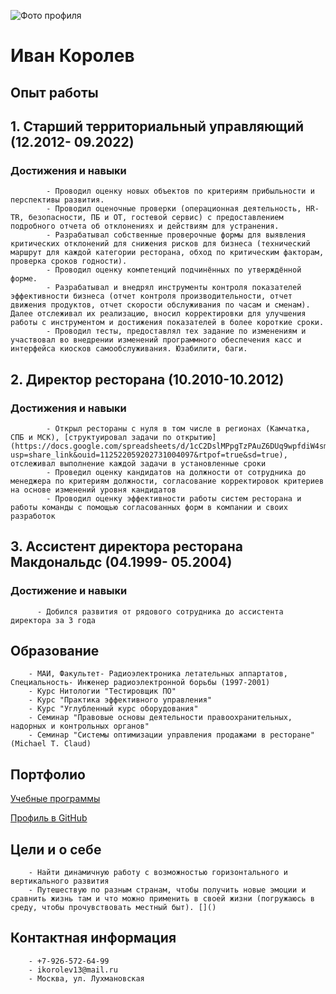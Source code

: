 ![Фото профиля](https://drive.google.com/file/d/1z_v2P-HnDcuFy31ww6oGg4JMLRxQ0Eu2/view?usp=sharing)
# Иван Королев

## Опыт работы

## 1. Старший территориальный управляющий (12.2012- 09.2022)
   ### Достижения и навыки
            - Проводил оценку новых объектов по критериям прибыльности и перспективы развития.
            - Проводил оценочные проверки (операционная деятельность, HR-TR, безопасности, ПБ и ОТ, гостевой сервис) с предоставлением подробного отчета об отклонениях и действиям для устранения.
            - Разрабатывал собственные проверочные формы для выявления критических отклонений для снижения рисков для бизнеса (технический маршрут для каждой категории ресторана, обход по критическим факторам, проверка сроков годности).
            - Проводил оценку компетенций подчинённых по утверждённой форме.
            - Разрабатывал и внедрял инструменты контроля показателей эффективности бизнеса (отчет контроля производительности, отчет движения продуктов, отчет скорости обслуживания по часам и сменам). Далее отслеживал их реализацию, вносил корректировки для улучшения работы с инструментом и достижения показателей в более короткие сроки.
            - Проводил тесты, предоставлял тех задание по изменениям и участвовал во внедрении изменений программного обеспечения касс и интерфейса киосков самообслуживания. Юзабилити, баги.
## 2. Директор ресторана (10.2010-10.2012)
   ### Достижения и навыки
            - Открыл рестораны с нуля в том числе в регионах (Камчатка, СПБ и МСК), [структуировал задачи по открытию](https://docs.google.com/spreadsheets/d/1cC2DslMPpgTzPAuZ6DUq9wpfdiW4smjw/edit?usp=share_link&ouid=112522059202731004097&rtpof=true&sd=true), отслеживал выполнение каждой задачи в установленные сроки
            - Проведил оценку кандидатов на должности от сотрудника до менеджера по критериям должности, согласование корректировок критериев на основе изменений уровня кандидатов
            - Проводил оценку эффективности работы систем ресторана и работы команды с помощью согласованных форм в компании и своих разработок
## 3. Ассистент директора ресторана Макдональдс (04.1999- 05.2004)
   ### Достижение и навыки
          - Добился развития от рядового сотрудника до ассистента директора за 3 года

## Образование
        - МАИ, Факультет- Радиоэлектроника летательных аппартатов, Специальность- Инженер радиоэлектронной борьбы (1997-2001)
        - Курс Нитологии "Тестировщик ПО"
        - Курс "Практика эффективного управления"
        - Курс "Углубленный курс оборудования"
        - Семинар "Правовые основы деятельности правоохранительных, надорных и контрольных органов"
        - Семинар "Системы оптимизации управления продажами в ресторане" (Michael T. Claud)

## Портфолио
[Учебные программы](https://github.com/IvanKorolev13/git-2-homeworks-revert--my_vers.git)

[Профиль в GitHub](https://github.com/IvanKorolev13)

## Цели и о себе
        - Найти динамичную работу с возможностью горизонтального и вертикального развития
        - Путешествую по разным странам, чтобы получить новые эмоции и сравнить жизнь там и что можно применить в своей жизни (погружаюсь в среду, чтобы прочувствовать местный быт). []()

## Контактная информация
        - +7-926-572-64-99
        - ikorolev13@mail.ru
        - Москва, ул. Лухмановская